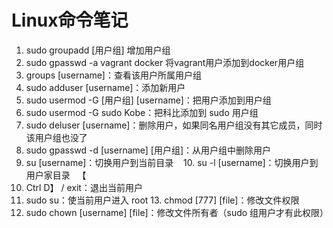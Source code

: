 # Linux命令笔记

1. sudo groupadd  [用户组]   增加用户组
2. sudo gpasswd -a vagrant docker  将vagrant用户添加到docker用户组
3. groups [username]：查看该用户所属用户组     
4. sudo adduser [username]：添加新用户     
5. sudo usermod -G [用户组] [username]：把用户添加到用户组     
6. sudo usermod -G sudo Kobe：把科比添加到 sudo 用户组     
7. sudo deluser [username]：删除用户，如果同名用户组没有其它成员，同时该用户组也没了     
8. sudo gpasswd -d [username] [用户组]：从用户组中删除用户     
9. su [username]：切换用户到当前目录    
10. su -l [username]：切换用户到用户家目录   【
11. Ctrl D】 / exit：退出当前用户     
12. sudo su：使当前用户进入 root 
13. chmod [777] [file]：修改文件权限     
14. sudo chown [username] [file]：修改文件所有者（sudo 组用户才有此权限）
